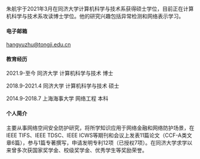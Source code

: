 
朱航宇于2021年3月在同济大学计算机科学与技术系获得硕士学位，目前正在计算机科学与技术系攻读博士学位。他的研究兴趣包括异常检测和网络表示学习。


#### 电子邮箱
hangyuzhu@tongji.edu.cn

#### 教育经历
 2021.9-至今	同济大学	计算机科学与技术	博士
 
 2018.9-2021.4	同济大学	计算机科学与技术	硕士
 
 2014.9-2018.7	上海海事大学	网络工程	本科


#### 个人简介
主要从事网络空间安全防护研究，将所学知识应用于网络金融和网络防护场景，在IEEE TIFS、IEEE TDSC、IEEE ICWS等期刊和会议上发表11篇论文（CCF-A类文章6篇），参与1篇专著撰写，申请发明专利12项（已授权7项）。在同济大学求学以来曾多次获国家奖学金、校级奖学金、优秀学生等奖励荣誉。
